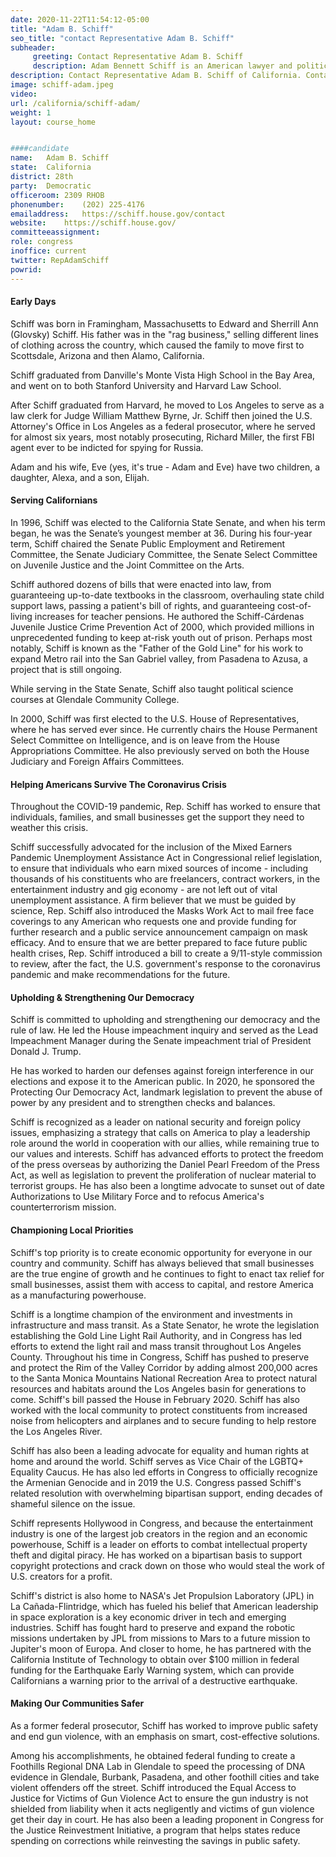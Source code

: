 ```yaml
---
date: 2020-11-22T11:54:12-05:00
title: "Adam B. Schiff"
seo_title: "contact Representative Adam B. Schiff"
subheader:
     greeting: Contact Representative Adam B. Schiff 
     description: Adam Bennett Schiff is an American lawyer and politician who has served as the U.S. Representative for California's 28th congressional district since 2013. A member of the Democratic Party, Schiff is currently in his 10th term as a Representative, having served since 2001.
description: Contact Representative Adam B. Schiff of California. Contact information for Adam B. Schiff includes email address, phone number, and mailing address.
image: schiff-adam.jpeg
video: 
url: /california/schiff-adam/
weight: 1
layout: course_home


####candidate
name:	Adam B. Schiff
state:	California
district: 28th
party:	Democratic
officeroom:	2309 RHOB
phonenumber:	(202) 225-4176
emailaddress:	https://schiff.house.gov/contact
website:	https://schiff.house.gov/
committeeassignment: 
role: congress
inoffice: current
twitter: RepAdamSchiff
powrid: 
---
```


#### Early Days
Schiff was born in Framingham, Massachusetts to Edward and Sherrill Ann (Glovsky) Schiff. His father was in the "rag business," selling different lines of clothing across the country, which caused the family to move first to Scottsdale, Arizona and then Alamo, California.

Schiff graduated from Danville's Monte Vista High School in the Bay Area, and went on to both Stanford University and Harvard Law School.

After Schiff graduated from Harvard, he moved to Los Angeles to serve as a law clerk for Judge William Matthew Byrne, Jr. Schiff then joined the U.S. Attorney's Office in Los Angeles as a federal prosecutor, where he served for almost six years, most notably prosecuting, Richard Miller, the first FBI agent ever to be indicted for spying for Russia.

Adam and his wife, Eve (yes, it's true - Adam and Eve) have two children, a daughter, Alexa, and a son, Elijah.

#### Serving Californians
In 1996, Schiff was elected to the California State Senate, and when his term began, he was the Senate’s youngest member at 36. During his four-year term, Schiff chaired the Senate Public Employment and Retirement Committee, the Senate Judiciary Committee, the Senate Select Committee on Juvenile Justice and the Joint Committee on the Arts.

Schiff authored dozens of bills that were enacted into law, from guaranteeing up-to-date textbooks in the classroom, overhauling state child support laws, passing a patient's bill of rights, and guaranteeing cost-of-living increases for teacher pensions. He authored the Schiff-Cárdenas Juvenile Justice Crime Prevention Act of 2000, which provided millions in unprecedented funding to keep at-risk youth out of prison. Perhaps most notably, Schiff is known as the "Father of the Gold Line" for his work to expand Metro rail into the San Gabriel valley, from Pasadena to Azusa, a project that is still ongoing.

While serving in the State Senate, Schiff also taught political science courses at Glendale Community College.

In 2000, Schiff was first elected to the U.S. House of Representatives, where he has served ever since. He currently chairs the House Permanent Select Committee on Intelligence, and is on leave from the House Appropriations Committee. He also previously served on both the House Judiciary and Foreign Affairs Committees.

#### Helping Americans Survive The Coronavirus Crisis
Throughout the COVID-19 pandemic, Rep. Schiff has worked to ensure that individuals, families, and small businesses get the support they need to weather this crisis.

Schiff successfully advocated for the inclusion of the Mixed Earners Pandemic Unemployment Assistance Act in Congressional relief legislation, to ensure that individuals who earn mixed sources of income - including thousands of his constituents who are freelancers, contract workers, in the entertainment industry and gig economy - are not left out of vital unemployment assistance. A firm believer that we must be guided by science, Rep. Schiff also introduced the Masks Work Act to mail free face coverings to any American who requests one and provide funding for further research and a public service announcement campaign on mask efficacy. And to ensure that we are better prepared to face future public health crises, Rep. Schiff introduced a bill to create a 9/11-style commission to review, after the fact, the U.S. government's response to the coronavirus pandemic and make recommendations for the future.

#### Upholding & Strengthening Our Democracy
Schiff is committed to upholding and strengthening our democracy and the rule of law. He led the House impeachment inquiry and served as the Lead Impeachment Manager during the Senate impeachment trial of President Donald J. Trump.

He has worked to harden our defenses against foreign interference in our elections and expose it to the American public. In 2020, he sponsored the Protecting Our Democracy Act, landmark legislation to prevent the abuse of power by any president and to strengthen checks and balances.

Schiff is recognized as a leader on national security and foreign policy issues, emphasizing a strategy that calls on America to play a leadership role around the world in cooperation with our allies, while remaining true to our values and interests. Schiff has advanced efforts to protect the freedom of the press overseas by authorizing the Daniel Pearl Freedom of the Press Act, as well as legislation to prevent the proliferation of nuclear material to terrorist groups. He has also been a longtime advocate to sunset out of date Authorizations to Use Military Force and to refocus America's counterterrorism mission.

#### Championing Local Priorities
Schiff's top priority is to create economic opportunity for everyone in our country and community. Schiff has always believed that small businesses are the true engine of growth and he continues to fight to enact tax relief for small businesses, assist them with access to capital, and restore America as a manufacturing powerhouse.

Schiff is a longtime champion of the environment and investments in infrastructure and mass transit. As a State Senator, he wrote the legislation establishing the Gold Line Light Rail Authority, and in Congress has led efforts to extend the light rail and mass transit throughout Los Angeles County. Throughout his time in Congress, Schiff has pushed to preserve and protect the Rim of the Valley Corridor by adding almost 200,000 acres to the Santa Monica Mountains National Recreation Area to protect natural resources and habitats around the Los Angeles basin for generations to come. Schiff's bill passed the House in February 2020. Schiff has also worked with the local community to protect constituents from increased noise from helicopters and airplanes and to secure funding to help restore the Los Angeles River.

Schiff has also been a leading advocate for equality and human rights at home and around the world. Schiff serves as Vice Chair of the LGBTQ+ Equality Caucus. He has also led efforts in Congress to officially recognize the Armenian Genocide and in 2019 the U.S. Congress passed Schiff's related resolution with overwhelming bipartisan support, ending decades of shameful silence on the issue.

Schiff represents Hollywood in Congress, and because the entertainment industry is one of the largest job creators in the region and an economic powerhouse, Schiff is a leader on efforts to combat intellectual property theft and digital piracy. He has worked on a bipartisan basis to support copyright protections and crack down on those who would steal the work of U.S. creators for a profit.

Schiff's district is also home to NASA's Jet Propulsion Laboratory (JPL) in La Cañada-Flintridge, which has fueled his belief that American leadership in space exploration is a key economic driver in tech and emerging industries. Schiff has fought hard to preserve and expand the robotic missions undertaken by JPL from missions to Mars to a future mission to Jupiter's moon of Europa. And closer to home, he has partnered with the California Institute of Technology to obtain over $100 million in federal funding for the Earthquake Early Warning system, which can provide Californians a warning prior to the arrival of a destructive earthquake.

#### Making Our Communities Safer
As a former federal prosecutor, Schiff has worked to improve public safety and end gun violence, with an emphasis on smart, cost-effective solutions.


Among his accomplishments, he obtained federal funding to create a Foothills Regional DNA Lab in Glendale to speed the processing of DNA evidence in Glendale, Burbank, Pasadena, and other foothill cities and take violent offenders off the street. Schiff introduced the Equal Access to Justice for Victims of Gun Violence Act to ensure the gun industry is not shielded from liability when it acts negligently and victims of gun violence get their day in court. He has also been a leading proponent in Congress for the Justice Reinvestment Initiative, a program that helps states reduce spending on corrections while reinvesting the savings in public safety.